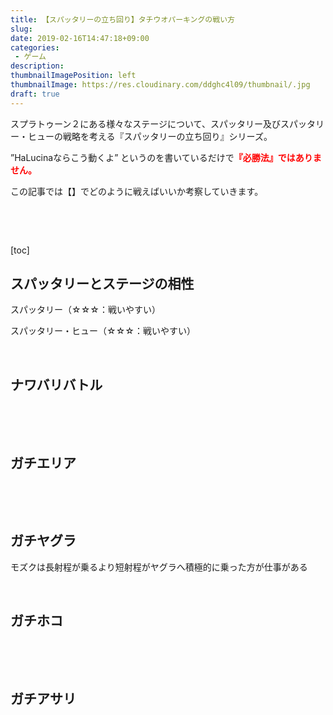 ```yaml
---
title: 【スパッタリーの立ち回り】タチウオパーキングの戦い方
slug: 
date: 2019-02-16T14:47:18+09:00
categories: 
 - ゲーム
description: 
thumbnailImagePosition: left
thumbnailImage: https://res.cloudinary.com/ddghc4l09/thumbnail/.jpg
draft: true
---
```


<!--more-->

スプラトゥーン２にある様々なステージについて、スパッタリー及びスパッタリー・ヒューの戦略を考える『スパッタリーの立ち回り』シリーズ。

”HaLucinaならこう動くよ” というのを書いているだけで<span style="color: #ff0000;"><strong>『必勝法』ではありません。</strong></span>

この記事では【】でどのように戦えばいいか考察していきます。

&nbsp;

&nbsp;

[toc]
<h2>スパッタリーとステージの相性</h2>
スパッタリー（☆☆☆：戦いやすい）

スパッタリー・ヒュー（☆☆☆：戦いやすい）

&nbsp;
<h2>ナワバリバトル</h2>
&nbsp;

&nbsp;
<h2>ガチエリア</h2>
&nbsp;

&nbsp;
<h2>ガチヤグラ</h2>
モズクは長射程が乗るより短射程がヤグラへ積極的に乗った方が仕事がある

&nbsp;
<h2>ガチホコ</h2>
&nbsp;

&nbsp;
<h2>ガチアサリ</h2>
&nbsp;

&nbsp;

&nbsp;

&nbsp;
